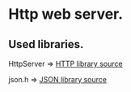 # Http web server.

## Used libraries.

HttpServer => [HTTP library source](https://github.com/DarkGamerYT/http-server)

json.h => [JSON library source](https://github.com/nlohmann/json/blob/develop/single_include/nlohmann/json.hpp)